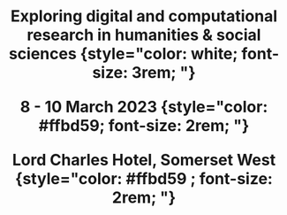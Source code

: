 ---
widget: hero
headless: true
weight: 10
title: | 
  Exploring digital and computational research in humanities & social sciences
    {style="color: white; font-size: 3rem; "} 
  
  __8 - 10 March 2023__
    {style="color: #ffbd59; font-size: 2rem; "} 

  __Lord Charles Hotel, Somerset West__
    {style="color: #ffbd59 ; font-size: 2rem; "} 
  
hero_media: dh-ignite.svg
design:
  background:
    gradient_start: '#1a2f69'
    gradient_end: '#CDCFE4'
    text_color_light: true
cta:
  url: 
  label: 
  icon_pack: 
  icon: 
---
